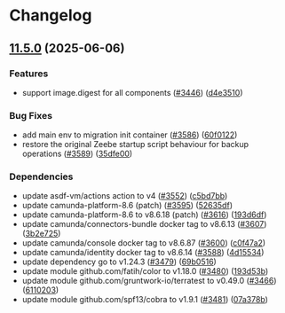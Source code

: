 # Changelog

## [11.5.0](https://github.com/camunda/camunda-platform-helm/compare/camunda-platform-8.6-11.4.0...camunda-platform-8.6-11.5.0) (2025-06-06)


### Features

* support image.digest for all components ([#3446](https://github.com/camunda/camunda-platform-helm/issues/3446)) ([d4e3510](https://github.com/camunda/camunda-platform-helm/commit/d4e351038059e032e6cdf8ffffbee7fc34634cfa))


### Bug Fixes

* add main env to migration init container ([#3586](https://github.com/camunda/camunda-platform-helm/issues/3586)) ([60f0122](https://github.com/camunda/camunda-platform-helm/commit/60f012241ff24efdb0b983c5b7b84180d9627a9b))
* restore the original Zeebe startup script behaviour for backup operations ([#3589](https://github.com/camunda/camunda-platform-helm/issues/3589)) ([35dfe00](https://github.com/camunda/camunda-platform-helm/commit/35dfe0066bc7cc39e9e3a2466f2451135312fa75))


### Dependencies

* update asdf-vm/actions action to v4 ([#3552](https://github.com/camunda/camunda-platform-helm/issues/3552)) ([c5bd7bb](https://github.com/camunda/camunda-platform-helm/commit/c5bd7bbe4c7ea934a974856b9b381b99660e6c31))
* update camunda-platform-8.6 (patch) ([#3595](https://github.com/camunda/camunda-platform-helm/issues/3595)) ([52635df](https://github.com/camunda/camunda-platform-helm/commit/52635dff24fb85da6f902319d1924acd2f382061))
* update camunda-platform-8.6 to v8.6.18 (patch) ([#3616](https://github.com/camunda/camunda-platform-helm/issues/3616)) ([193d6df](https://github.com/camunda/camunda-platform-helm/commit/193d6dfb7939f5a5b3086e6fe45eb5ecafce6dfd))
* update camunda/connectors-bundle docker tag to v8.6.13 ([#3607](https://github.com/camunda/camunda-platform-helm/issues/3607)) ([3b2e725](https://github.com/camunda/camunda-platform-helm/commit/3b2e7258a08de48e8de3b22f26c99e83b9d85491))
* update camunda/console docker tag to v8.6.87 ([#3600](https://github.com/camunda/camunda-platform-helm/issues/3600)) ([c0f47a2](https://github.com/camunda/camunda-platform-helm/commit/c0f47a298f629a0b4b69fe1e5bd76d4751a6294e))
* update camunda/identity docker tag to v8.6.14 ([#3588](https://github.com/camunda/camunda-platform-helm/issues/3588)) ([4d15534](https://github.com/camunda/camunda-platform-helm/commit/4d1553462cda94bc97c534ca041688c8dc32e784))
* update dependency go to v1.24.3 ([#3479](https://github.com/camunda/camunda-platform-helm/issues/3479)) ([69b0516](https://github.com/camunda/camunda-platform-helm/commit/69b05161d60e771e666c2c685ce556c3392e7e23))
* update module github.com/fatih/color to v1.18.0 ([#3480](https://github.com/camunda/camunda-platform-helm/issues/3480)) ([193d53b](https://github.com/camunda/camunda-platform-helm/commit/193d53b9a19a00eb5090aa17691c8667bd11be3b))
* update module github.com/gruntwork-io/terratest to v0.49.0 ([#3466](https://github.com/camunda/camunda-platform-helm/issues/3466)) ([6110203](https://github.com/camunda/camunda-platform-helm/commit/61102039e8cbe6825d2134b7bd58480cd3cb6912))
* update module github.com/spf13/cobra to v1.9.1 ([#3481](https://github.com/camunda/camunda-platform-helm/issues/3481)) ([07a378b](https://github.com/camunda/camunda-platform-helm/commit/07a378bd305acb951ac8073847e85e6bdc3edf49))
